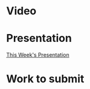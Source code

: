 
# Video

# Presentation
[This Week's Presentation](_presentations/presentationWeek10.md)

# Work to submit